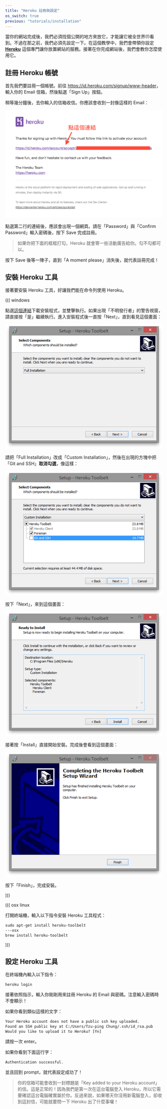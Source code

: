 ```yaml
---
title: "Heroku 註冊與設定"
os_switch: true
previous: "tutorials/installation"
---
```


當你的網站完成後，我們必須找個公開的地方來放它，才能讓它被全世界(!)看到。不過在那之前，我們必須先設定一下。在這個教學中，我們會帶領你設定 **[Heroku](http://heroku.com/)** 這個專門讓你放置網站的服務。接著在你完成網站後，我們會教你怎麼使用它。


## 註冊 Heroku 帳號

首先我們要註冊一個帳號。前往 <https://id.heroku.com/signup/www-header>，輸入你的 Email 信箱，然後點選「Sign Up」按鈕。

稍等幾分鐘後，去你輸入的信箱收信。你應該會收到一封像這樣的 Email：

![Heroku 註冊郵件](assets/signup-email.png)

點選第二行的連結後，應該會出現一個網頁。請在「Password」與「Confirm Password」輸入密碼後，按下 Save 完成註冊。

> 如果你把下面的框框打勾，Heroku 就會寄一些活動廣告給你。勾不勾都可以。

按下 Save 後等一陣子，直到「A moment please」消失後，就代表註冊完成！


## 安裝 Heroku 工具

接著要安裝 Heroku 工具，好讓我們能在命令列使用 Heroku。

((( windows

點選[這個連結](https://toolbelt.heroku.com/download/windows)下載安裝程式，並雙擊執行。如果出現「不明發行者」的警告視窗，請直接按「是」繼續執行。進入安裝程式後一直按「Next」，直到看見這個畫面：

![Heroku Toolbelt 安裝選擇](assets/toolbelt-installation-mode.png)

請把「Full Installation」改成「Custom Installation」，然後在出現的方塊中把「Git and SSH」**取消勾選**，像這樣：

![Heroku Toolbelt 自訂安裝](assets/toolbelt-custom-installation-no-git.png)

按下「Next」，來到這個畫面：

![Heroku Toolbelt 安裝確認](assets/toolbelt-installation-confirm.png)

接著按「Install」直接開始安裝。完成後會看到這個畫面：

![Heroku Toolbelt 安裝完成](assets/toolbelt-installation-complete.png)

按下「Finish」，完成安裝。

)))

((( osx linux

打開終端機，輸入以下指令安裝 Heroku 工具程式：

```console
sudo apt-get install heroku-toolbelt
---osx
brew install heroku-toolbelt
```

)))

## 設定 Heroku 工具

在終端機內輸入以下指令：

```console
heroku login
```

接著依照指示，輸入你剛剛用來註冊 Heroku 的 Email 與密碼。注意輸入密碼時不會顯示！

如果你看到類似這樣的文字：

```
Your Heroku account does not have a public ssh key uploaded.
Found an SSH public key at C:/Users/Tzu-ping Chung/.ssh/id_rsa.pub
Would you like to upload it to Heroku? [Yn]
```

請按一次 enter。

如果你看到下面這行字：

```
Authentication successful.
```

並且回到 prompt，就代表設定成功了！

> 你的信箱可能會收到一封標題是「Key added to your Heroku account」的信。這是正常的！因為我們是第一次在這台電腦登入 Heroku，所以它需要確認這台電腦確實屬於你。反過來說，如果哪天你沒用新電腦登入，卻收到這封信，可能就要問一下 Heroku 出了什麼事囉！
